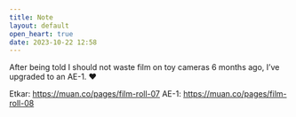```yaml
---
title: Note
layout: default
open_heart: true
date: 2023-10-22 12:58
---
```


After being told I should not waste film on toy cameras 6 months ago, I’ve upgraded to an AE-1. ♥︎ 

Etkar: https://muan.co/pages/film-roll-07 
AE-1: https://muan.co/pages/film-roll-08
